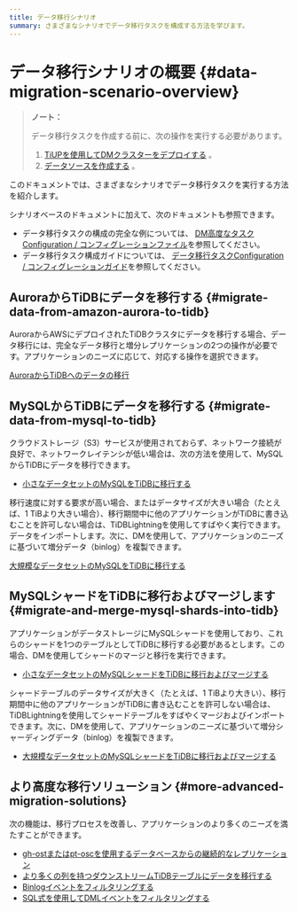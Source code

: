 ```yaml
---
title: データ移行シナリオ
summary: さまざまなシナリオでデータ移行タスクを構成する方法を学びます。
---
```


# データ移行シナリオの概要 {#data-migration-scenario-overview}

> **ノート：**
>
> データ移行タスクを作成する前に、次の操作を実行する必要があります。
>
> 1.  [TiUPを使用してDMクラスターをデプロイする](/dm/deploy-a-dm-cluster-using-tiup.md) 。
> 2.  [データソースを作成する](/dm/quick-start-create-source.md) 。

このドキュメントでは、さまざまなシナリオでデータ移行タスクを実行する方法を紹介します。

シナリオベースのドキュメントに加えて、次のドキュメントも参照できます。

-   データ移行タスクの構成の完全な例については、 [DM高度なタスクConfiguration / コンフィグレーションファイル](/dm/task-configuration-file-full.md)を参照してください。
-   データ移行タスク構成ガイドについては、 [データ移行タスクConfiguration / コンフィグレーションガイド](/dm/dm-task-configuration-guide.md)を参照してください。

## AuroraからTiDBにデータを移行する {#migrate-data-from-amazon-aurora-to-tidb}

AuroraからAWSにデプロイされたTiDBクラスタにデータを移行する場合、データ移行には、完全なデータ移行と増分レプリケーションの2つの操作が必要です。アプリケーションのニーズに応じて、対応する操作を選択できます。

[AuroraからTiDBへのデータの移行](/migrate-aurora-to-tidb.md)

## MySQLからTiDBにデータを移行する {#migrate-data-from-mysql-to-tidb}

クラウドストレージ（S3）サービスが使用されておらず、ネットワーク接続が良好で、ネットワークレイテンシが低い場合は、次の方法を使用して、MySQLからTiDBにデータを移行できます。

-   [小さなデータセットのMySQLをTiDBに移行する](/migrate-small-mysql-to-tidb.md)

移行速度に対する要求が高い場合、またはデータサイズが大きい場合（たとえば、1 TiBより大きい場合）、移行期間中に他のアプリケーションがTiDBに書き込むことを許可しない場合は、TiDBLightningを使用してすばやく実行できます。データをインポートします。次に、DMを使用して、アプリケーションのニーズに基づいて増分データ（binlog）を複製できます。

[大規模なデータセットのMySQLをTiDBに移行する](/migrate-large-mysql-to-tidb.md)

## MySQLシャードをTiDBに移行およびマージします {#migrate-and-merge-mysql-shards-into-tidb}

アプリケーションがデータストレージにMySQLシャードを使用しており、これらのシャードを1つのテーブルとしてTiDBに移行する必要があるとします。この場合、DMを使用してシャードのマージと移行を実行できます。

-   [小さなデータセットのMySQLシャードをTiDBに移行およびマージする](/migrate-small-mysql-shards-to-tidb.md)

シャードテーブルのデータサイズが大きく（たとえば、1 TiBより大きい）、移行期間中に他のアプリケーションがTiDBに書き込むことを許可しない場合は、TiDBLightningを使用してシャードテーブルをすばやくマージおよびインポートできます。次に、DMを使用して、アプリケーションのニーズに基づいて増分シャーディングデータ（binlog）を複製できます。

-   [大規模なデータセットのMySQLシャードをTiDBに移行およびマージする](/migrate-large-mysql-shards-to-tidb.md)

## より高度な移行ソリューション {#more-advanced-migration-solutions}

次の機能は、移行プロセスを改善し、アプリケーションのより多くのニーズを満たすことができます。

-   [gh-ostまたはpt-oscを使用するデータベースからの継続的なレプリケーション](/migrate-with-pt-ghost.md)
-   [より多くの列を持つダウンストリームTiDBテーブルにデータを移行する](/migrate-with-more-columns-downstream.md)
-   [Binlogイベントをフィルタリングする](/filter-binlog-event.md)
-   [SQL式を使用してDMLイベントをフィルタリングする](/filter-dml-event.md)
